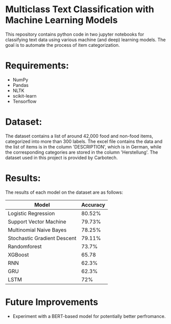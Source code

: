 # Multiclass Text Classification with Machine Learning Models

This repository contains python code in two jupyter notebooks for classifying text data using various machine (and deep) learning models. The goal is to automate the process of item categorization.
 
# Requirements:

* NumPy
* Pandas
* NLTK
* scikit-learn
* Tensorflow

# Dataset:
The dataset contains a list of around 42,000 food and non-food items, categorized into more than 300 labels. The excel file contains the data and the list of items is in the column 'DESCRIPTION', which is in German, while the corresponding categories are stored in the column 'Herstellung'. The dataset used in this project is provided by Carbotech.

# Results:
The results of each model on the dataset are as follows:

|  Model | Accuracy |
|----------|----------|
| Logistic Regression | 80.52% |
| Support Vector Machine | 79.73% |
| Multinomial Naive Bayes | 78.25% |
| Stochastic Gradient Descent | 79.11% |
| Randomforest | 73.7% |
| XGBoost | 65.78 |
| RNN | 62.3% |
| GRU | 62.3% |
| LSTM | 72% |

# Future Improvements

- Experiment with a BERT-based model for potentially better perfromance.

